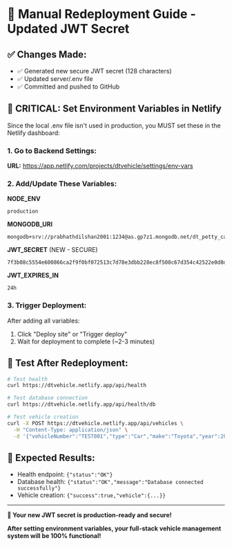 # 🚀 Manual Redeployment Guide - Updated JWT Secret

## ✅ Changes Made:
- ✅ Generated new secure JWT secret (128 characters)
- ✅ Updated server/.env file
- ✅ Committed and pushed to GitHub

## 🔧 CRITICAL: Set Environment Variables in Netlify

Since the local .env file isn't used in production, you MUST set these in the Netlify dashboard:

### 1. Go to Backend Settings:
**URL:** https://app.netlify.com/projects/dtvehicle/settings/env-vars

### 2. Add/Update These Variables:

**NODE_ENV**
```
production
```

**MONGODB_URI**
```
mongodb+srv://prabhathdilshan2001:1234@as.gp7z1.mongodb.net/dt_petty_cash
```

**JWT_SECRET** (NEW - SECURE)
```
7f3b08c5554e600866ca2f9f0bf072513c7d78e3dbb228ec8f508c67d354c42522e0d8dc2a63bd3c23f78976967dbbf6d8e452ea4a19f12d050eeb0552be4bf1
```

**JWT_EXPIRES_IN**
```
24h
```

### 3. Trigger Deployment:
After adding all variables:
1. Click "Deploy site" or "Trigger deploy"
2. Wait for deployment to complete (~2-3 minutes)

## 🧪 Test After Redeployment:

```bash
# Test health
curl https://dtvehicle.netlify.app/api/health

# Test database connection
curl https://dtvehicle.netlify.app/api/health/db

# Test vehicle creation
curl -X POST https://dtvehicle.netlify.app/api/vehicles \
  -H "Content-Type: application/json" \
  -d '{"vehicleNumber":"TEST001","type":"Car","make":"Toyota","year":2023}'
```

## 🎯 Expected Results:
- Health endpoint: `{"status":"OK"}`
- Database health: `{"status":"OK","message":"Database connected successfully"}`
- Vehicle creation: `{"success":true,"vehicle":{...}}`

---

**🔑 Your new JWT secret is production-ready and secure!**

**After setting environment variables, your full-stack vehicle management system will be 100% functional!**
